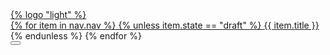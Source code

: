 <div class="head">
<div class="head-container">
  <div class="logo" alt="Sassy Roots Apothecary logo and link to home page"><a href="/">{% logo "light" %}</div>
  <div class="topnav" id="myTopnav">
    {% for item in nav.nav %}
    {% unless item.state == "draft" %}
      <a href="{{ item.href}}"
      {% if page.url == item.href %}
        class="active"
      {% endif %}
      > {{ item.title }}</a>
    {% endunless %}
    {% endfor %}
  </div>
  <div class="shopcart"><button class="snipcart-checkout">
    <span class="fa-layers fa-fw" style="font-size: 30px;">
    <i class="fa-duotone fa-cart-shopping text-white"></i>
    <span class="fa-layers-counter bg-accent" style="font-size: 50px; "><span class="snipcart-items-count"></span></span>
    </span>
    </button></div>
  
</div>
</div>